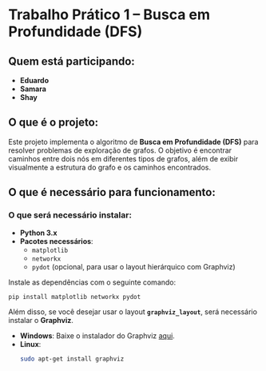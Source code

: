
# **Trabalho Prático 1 – Busca em Profundidade (DFS)**

## **Quem está participando:**
- **Eduardo**
- **Samara**
- **Shay**

## **O que é o projeto:**
Este projeto implementa o algoritmo de **Busca em Profundidade (DFS)** para resolver problemas de exploração de grafos. O objetivo é encontrar caminhos entre dois nós em diferentes tipos de grafos, além de exibir visualmente a estrutura do grafo e os caminhos encontrados.

## **O que é necessário para funcionamento:**

### **O que será necessário instalar:**

- **Python 3.x**
- **Pacotes necessários**:
  - `matplotlib`
  - `networkx`
  - `pydot` (opcional, para usar o layout hierárquico com Graphviz)

Instale as dependências com o seguinte comando:

```bash
pip install matplotlib networkx pydot
```

Além disso, se você desejar usar o layout **`graphviz_layout`**, será necessário instalar o **Graphviz**.

- **Windows**: Baixe o instalador do Graphviz [aqui](https://graphviz.gitlab.io/download/).
- **Linux**:
  ```bash
  sudo apt-get install graphviz
  ```
